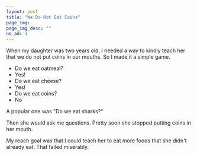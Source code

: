 ```yaml
---
layout: post
title: "We Do Not Eat Coins"
page_img: 
page_img_desc: ""
no_ad: 1
---
```


When my daughter was two years old, I needed a way to kindly teach her that we do not put coins in our mouths. So I made it a simple game. 

<ul>
	<li>Do we eat oatmeal?</li>
	<li>Yes!</li>
	<li>Do we eat cheese?</li>
	<li>Yes!</li>
	<li>Do we eat coins?</li>
	<li>No</li>
</ul>

A popular one was "Do we eat sharks?"

Then she would ask me questions. Pretty soon she stopped putting coins in her mouth.

My reach goal was that I could teach her to eat more foods that she didn't already eat. That failed miserably.
